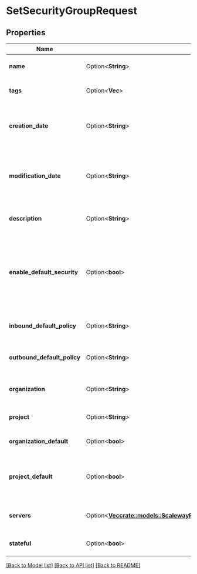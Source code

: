 # SetSecurityGroupRequest

## Properties

Name | Type | Description | Notes
------------ | ------------- | ------------- | -------------
**name** | Option<**String**> | The name of the security group | [optional]
**tags** | Option<**Vec<String>**> | The tags of the security group | [optional]
**creation_date** | Option<**String**> | The creation date of the security group (will be ignored) (RFC 3339 format) | [optional]
**modification_date** | Option<**String**> | The modification date of the security group (will be ignored) (RFC 3339 format) | [optional]
**description** | Option<**String**> | The description of the security group | [optional]
**enable_default_security** | Option<**bool**> | True if SMTP is blocked on IPv4 and IPv6. This feature is read only, please open a ticket if you need to make it configurable. | [optional]
**inbound_default_policy** | Option<**String**> | The default inbound policy | [optional][default to Accept]
**outbound_default_policy** | Option<**String**> | The default outbound policy | [optional][default to Accept]
**organization** | Option<**String**> | The security groups organization ID | [optional]
**project** | Option<**String**> | The security group project ID | [optional]
**organization_default** | Option<**bool**> | Please use project_default instead | [optional]
**project_default** | Option<**bool**> | True use this security group for future instances created in this project | [optional]
**servers** | Option<[**Vec<crate::models::ScalewayPeriodInstancePeriodV1PeriodServerSummary>**](scaleway.instance.v1.ServerSummary.md)> | The servers attached to this security group | [optional]
**stateful** | Option<**bool**> | True to set the security group as stateful | [optional]

[[Back to Model list]](../README.md#documentation-for-models) [[Back to API list]](../README.md#documentation-for-api-endpoints) [[Back to README]](../README.md)


